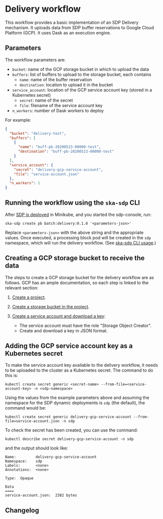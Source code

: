 # Delivery workflow

This workflow provides a basic implementation of an SDP Delivery mechanism. It
uploads data from SDP buffer reservations to Google Cloud Platform (GCP). It
uses Dask as an execution engine.

## Parameters

The workflow parameters are:

* `bucket`: name of the GCP storage bucket in which to upload the data
* `buffers`: list of buffers to upload to the storage bucket, each contains
    * `name`: name of the buffer reservation
    * `destination`: location to upload it in the bucket
* `service_account`: location of the GCP service account key (stored in a
  Kubernetes secret)
    * `secret`: name of the secret
    * `file`: filename of the service account key
* `n_workers`: number of Dask workers to deploy

For example:

```json
{
  "bucket": "delivery-test",
  "buffers": [
    {
      "name": "buff-pb-20200523-00000-test",
      "destination": "buff-pb-20200523-00000-test"
    }
  ],
  "service_account": {
    "secret": "delivery-gcp-service-account",
    "file": "service-account.json"
  },
  "n_workers": 1
}
```

## Running the workflow using the `ska-sdp` CLI

After [SDP is deployed](https://developer.skao.int/projects/ska-sdp-integration/en/latest/running/standalone.html) 
in Minikube, and you started the sdp-console, run:

```console
ska-sdp create pb batch:delivery:0.1.0 '<parameters-json>'
```

Replace `<parameters-json>` with the above string and the appropriate values. Once executed,
a processing block pod will be created in the `sdp` namespace, which will run the delivery workflow.
(See [ska-sdp CLI usage](https://developer.skao.int/projects/ska-sdp-config/en/latest/cli.html#usage).)

## Creating a GCP storage bucket to receive the data

The steps to create a GCP storage bucket for the delivery workflow are as
follows. GCP has an ample documentation, so each step is linked to the relevant
section:

1) [Create a project](https://cloud.google.com/resource-manager/docs/creating-managing-projects).
2) [Create a storage bucket in the project](https://cloud.google.com/storage/docs/creating-buckets).
3) [Create a service account and download a key](https://cloud.google.com/iam/docs/creating-managing-service-accounts):

    * The service account must have the role "Storage Object Creator".
    * Create and download a key in JSON format.

## Adding the GCP service account key as a Kubernetes secret

To make the service account key available to the delivery workflow, it needs to
be uploaded to the cluster as a Kubernetes secret. The command to do this is:

```console
kubectl create secret generic <secret-name> --from-file=<service-account-key> -n <sdp-namespace>
```

Using the values from the example parameters above and assuming the namespace
for the SDP dynamic deployments is `sdp` (the default), the command would be:

```console
kubectl create secret generic delivery-gcp-service-account --from-file=service-account.json -n sdp
```

To check the secret has been created, you can use the command:

```console
kubectl describe secret delivery-gcp-service-account -n sdp
```

and the output should look like:

```console
Name:         delivery-gcp-service-account
Namespace:    sdp
Labels:       <none>
Annotations:  <none>

Type:  Opaque

Data
====
service-account.json:  2382 bytes
```

## Changelog
